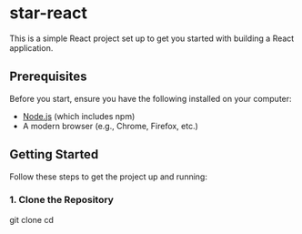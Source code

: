 # star-react

This is a simple React project set up to get you started with building a React application.

## Prerequisites

Before you start, ensure you have the following installed on your computer:

- [Node.js](https://nodejs.org/) (which includes npm)
- A modern browser (e.g., Chrome, Firefox, etc.)

## Getting Started

Follow these steps to get the project up and running:

### 1. Clone the Repository
git clone <repository-url>
cd <project-directory>
